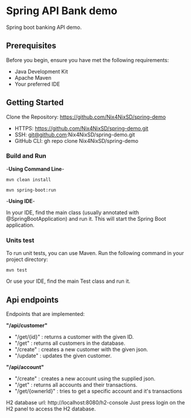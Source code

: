 # Spring API Bank demo

Spring boot banking API demo.

## Prerequisites

Before you begin, ensure you have met the following requirements:

* Java Development Kit
* Apache Maven
* Your preferred IDE

## Getting Started

Clone the Repository: https://github.com/Nix4NixSD/spring-demo

* HTTPS: https://github.com/Nix4NixSD/spring-demo.git
* SSH: git@github.com:Nix4NixSD/spring-demo.git
* GitHub CLI: gh repo clone Nix4NixSD/spring-demo

### Build and Run

-**Using Command Line**-

`mvn clean install`

`mvn spring-boot:run`

-**Using IDE**-

In your IDE, find the main class (usually annotated with @SpringBootApplication) and run it. This will start the Spring Boot application.

### Units test

To run unit tests, you can use Maven. Run the following command in your project directory:

`mvn test`

Or use your IDE, find the main Test class and run it. 


## Api endpoints

Endpoints that are implemented:

**"/api/customer"**

* "/get/{id}" : returns a customer with the given ID.
* "/get" : returns all customers in the database.
* "/create" : creates a new customer with the given json.
* "/update" : updates the given customer.

**"/api/account"**

* "/create" : creates a new account using the supplied json. 
* "/get" : returns all accounts and their transactions. 
* "/get/{ownerId}" : tries to get a specific account and it's transactions

H2 database url: http://localhost:8080/h2-console
Just press login on the H2 panel to access the H2 database.